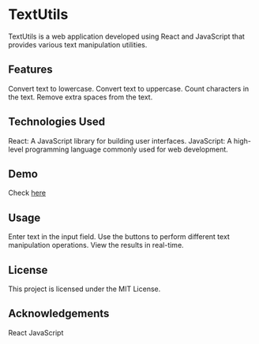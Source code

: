 # TextUtils
TextUtils is a web application developed using React and JavaScript that provides various text manipulation utilities.

## Features
Convert text to lowercase.
Convert text to uppercase.
Count characters in the text.
Remove extra spaces from the text.
## Technologies Used
React: A JavaScript library for building user interfaces.
JavaScript: A high-level programming language commonly used for web development.
## Demo
Check [here](https://ubednama.github.io/text-utils/)


## Usage
Enter text in the input field.
Use the buttons to perform different text manipulation operations.
View the results in real-time.

## License
This project is licensed under the MIT License.

## Acknowledgements
React
JavaScript
